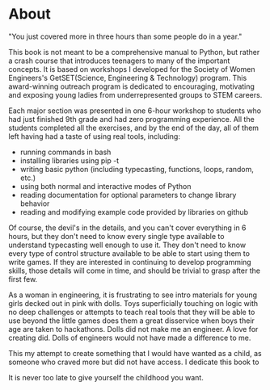 # About
"You just covered more in three hours than some people do in a year."

This book is not meant to be a comprehensive manual to Python, but rather a crash course that introduces teenagers to many of the important concepts.  It is based on workshops I developed for the Society of Women Engineers's GetSET(Science, Engineering & Technology) program. This award-winning outreach program is dedicated to encouraging, motivating and exposing young ladies from underrepresented groups to STEM careers.  

Each major section was presented in one 6-hour workshop to students who had just finished 9th grade and had zero programming experience.  All the students completed all the exercises, and by the end of the day, all of them left having had a taste of using real tools, including:
* running commands in bash
* installing libraries using pip -t
* writing basic python (including typecasting, functions, loops, random, etc.)
* using both normal and interactive modes of Python
* reading documentation for optional parameters to change library behavior
* reading and modifying example code provided by libraries on github


Of course, the devil's in the details, and you can't cover everything in 6 hours, but they don't need to know every single type available to understand typecasting well enough to use it.  They don't need to know every type of control structure available to be able to start using them to write games.  If they are interested in continuing to develop programming skills, those details will come in time, and should be trivial to grasp after the first few.

As a woman in engineering, it is frustrating to see intro materials for young girls decked out in pink with dolls.  Toys superficially touching on logic with no deep challenges or attempts to teach real tools that they will be able to use beyond the little games does them a great disservice when boys their age are taken to hackathons.  Dolls did not make me an engineer.  A love for creating did.  Dolls of engineers would not have made a difference to me.

This my attempt to create something that I would have wanted as a child, as someone who craved more but did not have access. I dedicate this book to 

It is never too late to give yourself the childhood you want.